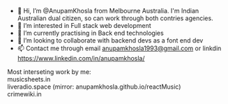 - 👋 Hi, I’m @AnupamKhosla from Melbourne Australia. I'm Indian Australian dual citizen, so can work through both contries agencies.
- 👀 I’m interested in Full stack web development
- 🌱 I’m currently practising in Back end technologies
- 💞️ I’m looking to collaborate with backend devs as a font end dev
- 📫 Contact me through email anupamkhosla1993@gmail.com or linkdin https://www.linkedin.com/in/anupamkhosla/

Most interseting work by me:    
musicsheets.in   
liveradio.space (mirror: anupamkhosla.github.io/reactMusic)    
crimewiki.in      

<!---
AnupamKhosla/AnupamKhosla is a ✨ special ✨ repository because its `README.md` (this file) appears on your GitHub profile.
You can click the Preview link to take a look at your changes.
--->
